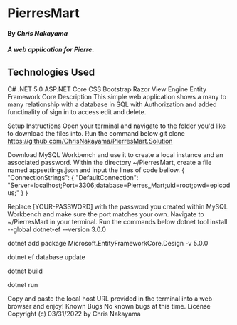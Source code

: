 # PierresMart

#### By _**Chris Nakayama**_

#### _A web application for Pierre._

## Technologies Used

C#
.NET 5.0
ASP.NET Core
CSS
Bootstrap
Razor View Engine
Entity Framework Core
Description
This simple web application shows a many to many relationship with a database in SQL with Authorization and added functinality of sign in to access edit and delete.

Setup Instructions
Open your terminal and navigate to the folder you'd like to download the files into.
Run the command below
git clone https://github.com/ChrisNakayama/PierresMart.Solution

Download MySQL Workbench and use it to create a local instance and an associated password.
Within the directory ~/PierresMart, create a file named appsettings.json and input the lines of code bellow.
{ "ConnectionStrings": { "DefaultConnection": "Server=localhost;Port=3306;database=Pierres_Mart;uid=root;pwd=epicodus;" } }

Replace [YOUR-PASSWORD] with the password you created within MySQL Workbench and make sure the port matches your own.
Navigate to ~/PierresMart in your terminal.
Run the commands below
dotnet tool install --global dotnet-ef --version 3.0.0

dotnet add package Microsoft.EntityFrameworkCore.Design -v 5.0.0

dotnet ef database update

dotnet build

dotnet run

Copy and paste the local host URL provided in the terminal into a web browser and enjoy!
Known Bugs
No known bugs at this time.
License
Copyright (c) 03/31/2022 by Chris Nakayama

